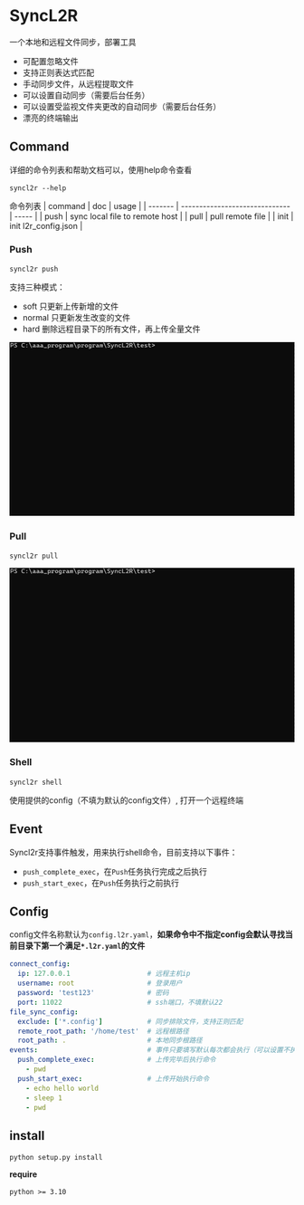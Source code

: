 # SyncL2R

一个本地和远程文件同步，部署工具

- 可配置忽略文件
- 支持正则表达式匹配
- 手动同步文件，从远程提取文件
- 可以设置自动同步（需要后台任务）
- 可以设置受监视文件夹更改的自动同步（需要后台任务）
- 漂亮的终端输出

## Command

详细的命令列表和帮助文档可以，使用help命令查看

```shell
syncl2r --help
```

命令列表
| command | doc | usage |
| ------- | ------------------------------ | ----- |
| push | sync local file to remote host |
| pull | pull remote file |
| init | init l2r_config.json |

### Push

```shell
syncl2r push
```

支持三种模式：

- soft 只更新上传新增的文件
- normal 只更新发生改变的文件
- hard 删除远程目录下的所有文件，再上传全量文件

![Alt text](./imgs/push.gif)

### Pull

```shell
syncl2r pull
```

![Alt text](./imgs/pull.gif)

### Shell

```shell
syncl2r shell
```

使用提供的config（不填为默认的config文件）, 打开一个远程终端

## Event

Syncl2r支持事件触发，用来执行shell命令，目前支持以下事件：

- `push_complete_exec`，在`Push`任务执行完成之后执行
- `push_start_exec`，在`Push`任务执行之前执行

## Config

config文件名称默认为`config.l2r.yaml`，**如果命令中不指定config会默认寻找当前目录下第一个满足`*.l2r.yaml`的文件**

```yaml
connect_config:
  ip: 127.0.0.1                   # 远程主机ip
  username: root                  # 登录用户
  password: 'test123'             # 密码
  port: 11022                     # ssh端口，不填默认22
file_sync_config:
  exclude: ['*.config']           # 同步排除文件，支持正则匹配
  remote_root_path: '/home/test'  # 远程根路径
  root_path: .                    # 本地同步根路径
events:                           # 事件只要填写默认每次都会执行（可以设置不执行）
  push_complete_exec:             # 上传完毕后执行命令
    - pwd
  push_start_exec:                # 上传开始执行命令
    - echo hello world
    - sleep 1
    - pwd
```

## install

```shell
python setup.py install
```

**require**

```shell
python >= 3.10
```
